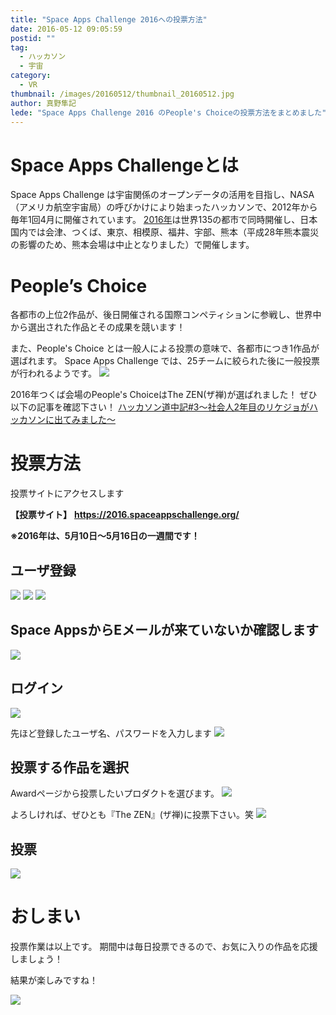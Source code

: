 ```yaml
---
title: "Space Apps Challenge 2016への投票方法"
date: 2016-05-12 09:05:59
postid: ""
tag:
  - ハッカソン
  - 宇宙
category:
  - VR
thumbnail: /images/20160512/thumbnail_20160512.jpg
author: 真野隼記
lede: "Space Apps Challenge 2016 のPeople's Choiceの投票方法をまとめました"
---
```

# Space Apps Challengeとは

Space Apps Challenge は宇宙関係のオープンデータの活用を目指し、NASA（アメリカ航空宇宙局）の呼びかけにより始まったハッカソンで、2012年から毎年1回4月に開催されています。
[2016年](https://2016.spaceappschallenge.org/)は世界135の都市で同時開催し、日本国内では会津、つくば、東京、相模原、福井、宇部、熊本（平成28年熊本震災の影響のため、熊本会場は中止となりました）で開催します。


# People’s Choice

各都市の上位2作品が、後日開催される国際コンペティションに参戦し、世界中から選出された作品とその成果を競います！

また、People's Choice とは一般人による投票の意味で、各都市につき1作品が選ばれます。
Space Apps Challenge では、25チームに絞られた後に一般投票が行われるようです。
<img src="/images/20160512/photo_20160512_01.png" class="img-middle-size" loading="lazy">


2016年つくば会場のPeople's ChoiceはThe ZEN(ザ禅)が選ばれました！
ぜひ以下の記事を確認下さい！
[ハッカソン道中記#3～社会人2年目のリケジョがハッカソンに出てみました～](/articles/20160511/)


# 投票方法

投票サイトにアクセスします

**【投票サイト】**
**https://2016.spaceappschallenge.org/**

**※2016年は、5月10日～5月16日の一週間です！**


## ユーザ登録
<img src="/images/20160512/photo_20160512_02.png" class="img-middle-size" loading="lazy">
<img src="/images/20160512/photo_20160512_03.png" class="img-middle-size" loading="lazy">
<img src="/images/20160512/photo_20160512_04.png" class="img-middle-size" loading="lazy">

## Space AppsからEメールが来ていないか確認します
<img src="/images/20160512/photo_20160512_05.png" class="img-middle-size" loading="lazy">

## ログイン
<img src="/images/20160512/photo_20160512_06.png" class="img-middle-size" loading="lazy">

先ほど登録したユーザ名、パスワードを入力します
<img src="/images/20160512/photo_20160512_07.png" class="img-middle-size" loading="lazy">


## 投票する作品を選択
Awardページから投票したいプロダクトを選びます。
<img src="/images/20160512/photo_20160512_08.png" class="img-middle-size" loading="lazy">

よろしければ、ぜひとも『The ZEN』(ザ禅)に投票下さい。笑
<img src="/images/20160512/photo_20160512_09.png" class="img-middle-size" loading="lazy">

## 投票
<img src="/images/20160512/photo_20160512_10.png" class="img-middle-size" loading="lazy">


# おしまい

投票作業は以上です。
期間中は毎日投票できるので、お気に入りの作品を応援しましょう！

結果が楽しみですね！

<img src="/images/20160512/photo_20160512_11.png" loading="lazy">
